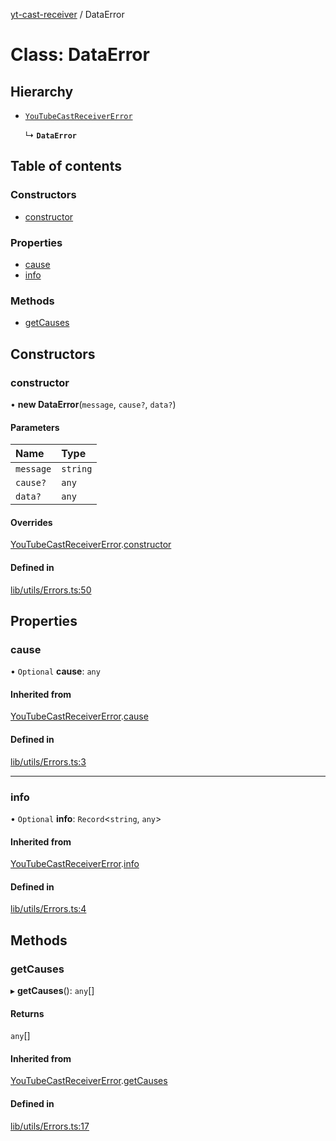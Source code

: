 [yt-cast-receiver](../README.md) / DataError

# Class: DataError

## Hierarchy

- [`YouTubeCastReceiverError`](YouTubeCastReceiverError.md)

  ↳ **`DataError`**

## Table of contents

### Constructors

- [constructor](DataError.md#constructor)

### Properties

- [cause](DataError.md#cause)
- [info](DataError.md#info)

### Methods

- [getCauses](DataError.md#getcauses)

## Constructors

### constructor

• **new DataError**(`message`, `cause?`, `data?`)

#### Parameters

| Name | Type |
| :------ | :------ |
| `message` | `string` |
| `cause?` | `any` |
| `data?` | `any` |

#### Overrides

[YouTubeCastReceiverError](YouTubeCastReceiverError.md).[constructor](YouTubeCastReceiverError.md#constructor)

#### Defined in

[lib/utils/Errors.ts:50](https://github.com/patrickkfkan/yt-cast-receiver/blob/77915bb/src/lib/utils/Errors.ts#L50)

## Properties

### cause

• `Optional` **cause**: `any`

#### Inherited from

[YouTubeCastReceiverError](YouTubeCastReceiverError.md).[cause](YouTubeCastReceiverError.md#cause)

#### Defined in

[lib/utils/Errors.ts:3](https://github.com/patrickkfkan/yt-cast-receiver/blob/77915bb/src/lib/utils/Errors.ts#L3)

___

### info

• `Optional` **info**: `Record`<`string`, `any`\>

#### Inherited from

[YouTubeCastReceiverError](YouTubeCastReceiverError.md).[info](YouTubeCastReceiverError.md#info)

#### Defined in

[lib/utils/Errors.ts:4](https://github.com/patrickkfkan/yt-cast-receiver/blob/77915bb/src/lib/utils/Errors.ts#L4)

## Methods

### getCauses

▸ **getCauses**(): `any`[]

#### Returns

`any`[]

#### Inherited from

[YouTubeCastReceiverError](YouTubeCastReceiverError.md).[getCauses](YouTubeCastReceiverError.md#getcauses)

#### Defined in

[lib/utils/Errors.ts:17](https://github.com/patrickkfkan/yt-cast-receiver/blob/77915bb/src/lib/utils/Errors.ts#L17)

